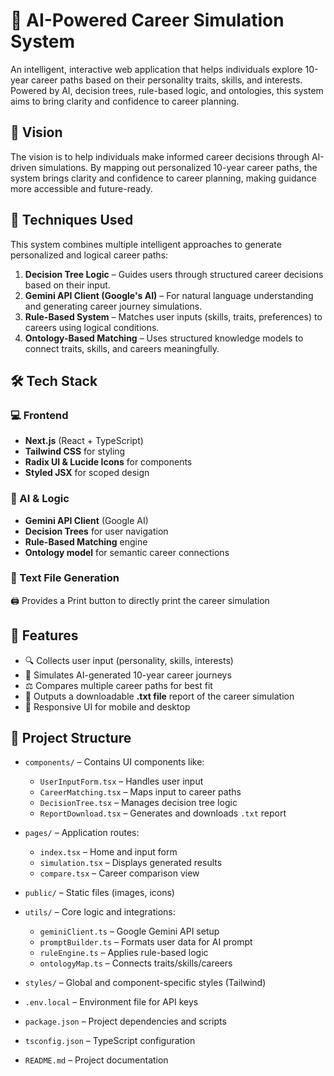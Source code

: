 # 🎯 AI-Powered Career Simulation System

An intelligent, interactive web application that helps individuals explore 10-year career paths based on their personality traits, skills, and interests. Powered by AI, decision trees, rule-based logic, and ontologies, this system aims to bring clarity and confidence to career planning.

## 🌟 Vision

The vision is to help individuals make informed career decisions through AI-driven simulations. By mapping out personalized 10-year career paths, the system brings clarity and confidence to career planning, making guidance more accessible and future-ready.

## 🧠 Techniques Used

This system combines multiple intelligent approaches to generate personalized and logical career paths:

1. **Decision Tree Logic** – Guides users through structured career decisions based on their input.  
2. **Gemini API Client (Google's AI)** – For natural language understanding and generating career journey simulations.  
3. **Rule-Based System** – Matches user inputs (skills, traits, preferences) to careers using logical conditions.  
4. **Ontology-Based Matching** – Uses structured knowledge models to connect traits, skills, and careers meaningfully.  

## 🛠️ Tech Stack

### 💻 Frontend
- **Next.js** (React + TypeScript)  
- **Tailwind CSS** for styling  
- **Radix UI & Lucide Icons** for components  
- **Styled JSX** for scoped design  

### 🧠 AI & Logic
- **Gemini API Client** (Google AI)  
- **Decision Trees** for user navigation  
- **Rule-Based Matching** engine  
- **Ontology model** for semantic career connections  

### 📄 Text File Generation
🖨 Provides a Print button to directly print the career simulation 

## 🚀 Features

- 🔍 Collects user input (personality, skills, interests)  
- 🧠 Simulates AI-generated 10-year career journeys  
- ⚖️ Compares multiple career paths for best fit  
- 📄 Outputs a downloadable **.txt file** report of the career simulation  
- 📱 Responsive UI for mobile and desktop  

## 📁 Project Structure

- `components/` – Contains UI components like:  
  - `UserInputForm.tsx` – Handles user input  
  - `CareerMatching.tsx` – Maps input to career paths  
  - `DecisionTree.tsx` – Manages decision tree logic  
  - `ReportDownload.tsx` – Generates and downloads `.txt` report  

- `pages/` – Application routes:  
  - `index.tsx` – Home and input form  
  - `simulation.tsx` – Displays generated results  
  - `compare.tsx` – Career comparison view  

- `public/` – Static files (images, icons)  

- `utils/` – Core logic and integrations:  
  - `geminiClient.ts` – Google Gemini API setup  
  - `promptBuilder.ts` – Formats user data for AI prompt  
  - `ruleEngine.ts` – Applies rule-based logic  
  - `ontologyMap.ts` – Connects traits/skills/careers  

- `styles/` – Global and component-specific styles (Tailwind)  
- `.env.local` – Environment file for API keys  
- `package.json` – Project dependencies and scripts  
- `tsconfig.json` – TypeScript configuration  
- `README.md` – Project documentation  


